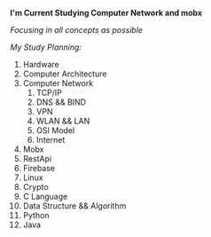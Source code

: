 **I'm Current Studying Computer Network and mobx**

_Focusing in all concepts as possible_

_My Study Planning:_
1. Hardware
2. Computer Architecture
3. Computer Network
   1. TCP/IP
   2. DNS && BIND
   3. VPN
   4. WLAN && LAN
   5. OSI Model
   6. Internet 
4. Mobx
5. RestApi
6. Firebase
7. Linux
8. Crypto
9. C Language
10. Data Structure && Algorithm
11. Python
12. Java
